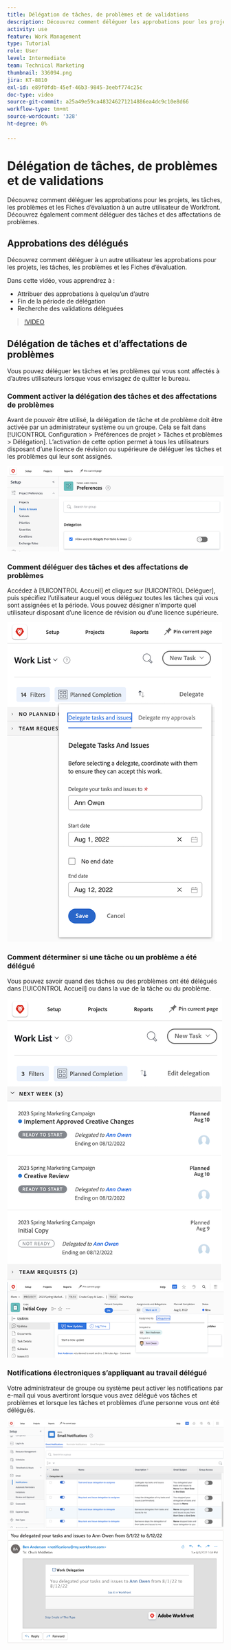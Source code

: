 ```yaml
---
title: Délégation de tâches, de problèmes et de validations
description: Découvrez comment déléguer les approbations pour les projets, les tâches, les problèmes et les Fiches d’évaluation à un autre utilisateur de Workfront. Découvrez également comment déléguer des tâches et des affectations de problèmes.
activity: use
feature: Work Management
type: Tutorial
role: User
level: Intermediate
team: Technical Marketing
thumbnail: 336094.png
jira: KT-8810
exl-id: e89f0fdb-45ef-46b3-9845-3eebf774c25c
doc-type: video
source-git-commit: a25a49e59ca483246271214886ea4dc9c10e8d66
workflow-type: tm+mt
source-wordcount: '328'
ht-degree: 0%

---
```


# Délégation de tâches, de problèmes et de validations

Découvrez comment déléguer les approbations pour les projets, les tâches, les problèmes et les Fiches d’évaluation à un autre utilisateur de Workfront. Découvrez également comment déléguer des tâches et des affectations de problèmes.

## Approbations des délégués

Découvrez comment déléguer à un autre utilisateur les approbations pour les projets, les tâches, les problèmes et les Fiches d’évaluation.

Dans cette vidéo, vous apprendrez à :

* Attribuer des approbations à quelqu’un d’autre
* Fin de la période de délégation
* Recherche des validations déléguées

>[!VIDEO](https://video.tv.adobe.com/v/336094/?quality=12&learn=on)

<!---
learn more URLS
Delegate approval request
--->

## Délégation de tâches et d’affectations de problèmes

Vous pouvez déléguer les tâches et les problèmes qui vous sont affectés à d’autres utilisateurs lorsque vous envisagez de quitter le bureau.

### Comment activer la délégation des tâches et des affectations de problèmes

Avant de pouvoir être utilisé, la délégation de tâche et de problème doit être activée par un administrateur système ou un groupe. Cela se fait dans [!UICONTROL Configuration > Préférences de projet > Tâches et problèmes > Délégation]. L’activation de cette option permet à tous les utilisateurs disposant d’une licence de révision ou supérieure de déléguer les tâches et les problèmes qui leur sont assignés.

![Capture d&#39;écran montrant [!UICONTROL Configuration] préférences de délégation](assets/delegation-1.png)

### Comment déléguer des tâches et des affectations de problèmes

Accédez à [!UICONTROL Accueil] et cliquez sur [!UICONTROL Déléguer], puis spécifiez l’utilisateur auquel vous déléguez toutes les tâches qui vous sont assignées et la période. Vous pouvez désigner n’importe quel utilisateur disposant d’une licence de révision ou d’une licence supérieure.

![Capture d’écran de l’onglet délégation dans [!UICONTROL Accueil]](assets/delegation-2.png)

### Comment déterminer si une tâche ou un problème a été délégué

Vous pouvez savoir quand des tâches ou des problèmes ont été délégués dans [!UICONTROL Accueil] ou dans la vue de la tâche ou du problème.

![Capture d’écran montrant l’affectation de tâche déléguée dans [!UICONTROL Accueil]](assets/delegation-4.png)
![Capture d’écran montrant l’affectation de tâche déléguée dans la vue de tâche](assets/delegation-3.png)

### Notifications électroniques s’appliquant au travail délégué

Votre administrateur de groupe ou système peut activer les notifications par e-mail qui vous avertiront lorsque vous avez délégué vos tâches et problèmes et lorsque les tâches et problèmes d’une personne vous ont été délégués.

![Capture d&#39;écran montrant [!UICONTROL Configuration] options de notification électronique pour la délégation](assets/delegation-5.png)
![Capture d’écran montrant un email de délégation de travail](assets/delegation-6.png)
